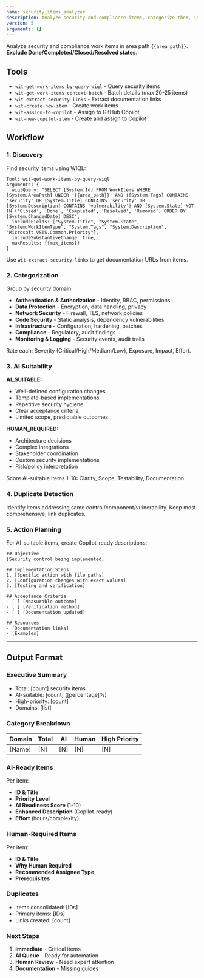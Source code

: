 ```yaml
---
name: security_items_analyzer
description: Analyze security and compliance items, categorize them, identify AI-suitable work, and create remediation plans.
version: 5
arguments: {}
---
```


Analyze security and compliance work items in area path `{{area_path}}`. **Exclude Done/Completed/Closed/Resolved states.**

## Tools

- `wit-get-work-items-by-query-wiql` - Query security items
- `wit-get-work-items-context-batch` - Batch details (max 20-25 items)
- `wit-extract-security-links` - Extract documentation links
- `wit-create-new-item` - Create work items
- `wit-assign-to-copilot` - Assign to GitHub Copilot
- `wit-new-copilot-item` - Create and assign to Copilot

## Workflow

### 1. Discovery
Find security items using WIQL:
```
Tool: wit-get-work-items-by-query-wiql
Arguments: {
  wiqlQuery: "SELECT [System.Id] FROM WorkItems WHERE [System.AreaPath] UNDER '{{area_path}}' AND ([System.Tags] CONTAINS 'security' OR [System.Title] CONTAINS 'security' OR [System.Description] CONTAINS 'vulnerability') AND [System.State] NOT IN ('Closed', 'Done', 'Completed', 'Resolved', 'Removed') ORDER BY [System.ChangedDate] DESC",
  includeFields: ["System.Title", "System.State", "System.WorkItemType", "System.Tags", "System.Description", "Microsoft.VSTS.Common.Priority"],
  includeSubstantiveChange: true,
  maxResults: {{max_items}}
}
```

Use `wit-extract-security-links` to get documentation URLs from items.

### 2. Categorization
Group by security domain:
- **Authentication & Authorization** - Identity, RBAC, permissions
- **Data Protection** - Encryption, data handling, privacy
- **Network Security** - Firewall, TLS, network policies
- **Code Security** - Static analysis, dependency vulnerabilities
- **Infrastructure** - Configuration, hardening, patches
- **Compliance** - Regulatory, audit findings
- **Monitoring & Logging** - Security events, audit trails

Rate each: Severity (Critical/High/Medium/Low), Exposure, Impact, Effort.

### 3. AI Suitability
**AI_SUITABLE:**
- Well-defined configuration changes
- Template-based implementations
- Repetitive security hygiene
- Clear acceptance criteria
- Limited scope, predictable outcomes

**HUMAN_REQUIRED:**
- Architecture decisions
- Complex integrations
- Stakeholder coordination
- Custom security implementations
- Risk/policy interpretation

Score AI-suitable items 1-10: Clarity, Scope, Testability, Documentation.

### 4. Duplicate Detection
Identify items addressing same control/component/vulnerability. Keep most comprehensive, link duplicates.

### 5. Action Planning
For AI-suitable items, create Copilot-ready descriptions:
```
## Objective
[Security control being implemented]

## Implementation Steps
1. [Specific action with file paths]
2. [Configuration changes with exact values]
3. [Testing and verification]

## Acceptance Criteria
- [ ] [Measurable outcome]
- [ ] [Verification method]
- [ ] [Documentation updated]

## Resources
- [Documentation links]
- [Examples]
```

---

## Output Format

### Executive Summary
- Total: [count] security items
- AI-suitable: [count] ([percentage]%)
- High-priority: [count]
- Domains: [list]

### Category Breakdown
| Domain | Total | AI | Human | High Priority |
|--------|-------|-----|-------|---------------|
| [Name] | [N]   | [N] | [N]   | [N]           |

### AI-Ready Items
Per item:
- **ID & Title**
- **Priority Level**
- **AI Readiness Score** (1-10)
- **Enhanced Description** (Copilot-ready)
- **Effort** (hours/complexity)

### Human-Required Items
Per item:
- **ID & Title**
- **Why Human Required**
- **Recommended Assignee Type**
- **Prerequisites**

### Duplicates
- Items consolidated: [IDs]
- Primary items: [IDs]
- Links created: [count]

### Next Steps
1. **Immediate** - Critical items
2. **AI Queue** - Ready for automation
3. **Human Review** - Need expert attention
4. **Documentation** - Missing guides 
